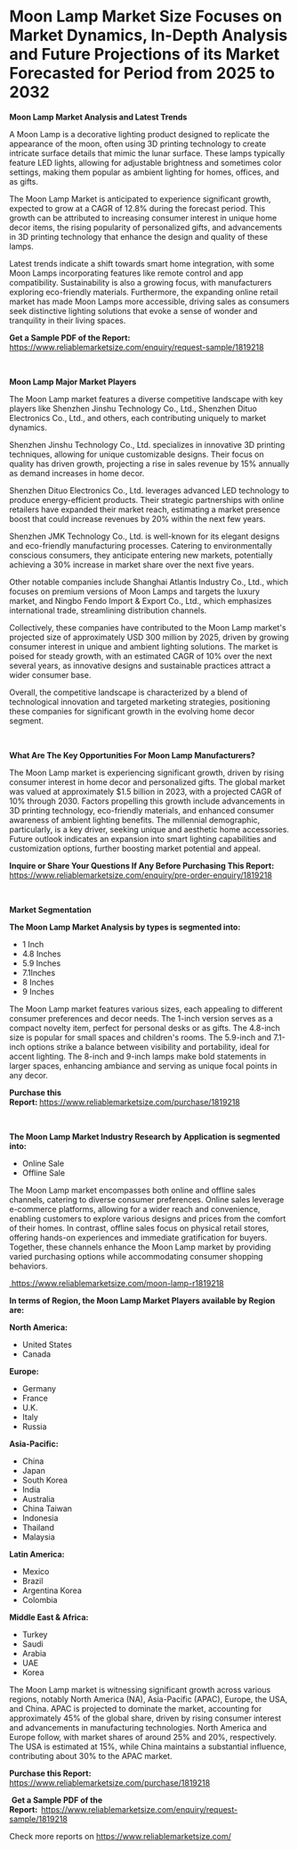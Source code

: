 <p><h1>Moon Lamp Market Size Focuses on Market Dynamics, In-Depth Analysis and Future Projections of its Market Forecasted for Period from 2025 to 2032</h1></p><p><strong>Moon Lamp Market Analysis and Latest Trends</strong></p>
<p><p>A Moon Lamp is a decorative lighting product designed to replicate the appearance of the moon, often using 3D printing technology to create intricate surface details that mimic the lunar surface. These lamps typically feature LED lights, allowing for adjustable brightness and sometimes color settings, making them popular as ambient lighting for homes, offices, and as gifts.</p><p>The Moon Lamp Market is anticipated to experience significant growth, expected to grow at a CAGR of 12.8% during the forecast period. This growth can be attributed to increasing consumer interest in unique home decor items, the rising popularity of personalized gifts, and advancements in 3D printing technology that enhance the design and quality of these lamps. </p><p>Latest trends indicate a shift towards smart home integration, with some Moon Lamps incorporating features like remote control and app compatibility. Sustainability is also a growing focus, with manufacturers exploring eco-friendly materials. Furthermore, the expanding online retail market has made Moon Lamps more accessible, driving sales as consumers seek distinctive lighting solutions that evoke a sense of wonder and tranquility in their living spaces.</p></p>
<p><strong>Get a Sample PDF of the Report:&nbsp;</strong> <a href="https://www.reliablemarketsize.com/enquiry/request-sample/1819218?utm_campaign=3351&utm_medium=2&utm_source=Github&utm_content=ia&utm_term=04042025&utm_id=moon-lamp">https://www.reliablemarketsize.com/enquiry/request-sample/1819218</a></p>
<p>&nbsp;</p>
<p><strong>Moon Lamp Major Market Players</strong></p>
<p><p>The Moon Lamp market features a diverse competitive landscape with key players like Shenzhen Jinshu Technology Co., Ltd., Shenzhen Dituo Electronics Co., Ltd., and others, each contributing uniquely to market dynamics. </p><p>Shenzhen Jinshu Technology Co., Ltd. specializes in innovative 3D printing techniques, allowing for unique customizable designs. Their focus on quality has driven growth, projecting a rise in sales revenue by 15% annually as demand increases in home decor.</p><p>Shenzhen Dituo Electronics Co., Ltd. leverages advanced LED technology to produce energy-efficient products. Their strategic partnerships with online retailers have expanded their market reach, estimating a market presence boost that could increase revenues by 20% within the next few years.</p><p>Shenzhen JMK Technology Co., Ltd. is well-known for its elegant designs and eco-friendly manufacturing processes. Catering to environmentally conscious consumers, they anticipate entering new markets, potentially achieving a 30% increase in market share over the next five years.</p><p>Other notable companies include Shanghai Atlantis Industry Co., Ltd., which focuses on premium versions of Moon Lamps and targets the luxury market, and Ningbo Fendo Import & Export Co., Ltd., which emphasizes international trade, streamlining distribution channels. </p><p>Collectively, these companies have contributed to the Moon Lamp market's projected size of approximately USD 300 million by 2025, driven by growing consumer interest in unique and ambient lighting solutions. The market is poised for steady growth, with an estimated CAGR of 10% over the next several years, as innovative designs and sustainable practices attract a wider consumer base. </p><p>Overall, the competitive landscape is characterized by a blend of technological innovation and targeted marketing strategies, positioning these companies for significant growth in the evolving home decor segment.</p></p>
<p>&nbsp;</p>
<p><strong>What Are The Key Opportunities For Moon Lamp Manufacturers?</strong></p>
<p><p>The Moon Lamp market is experiencing significant growth, driven by rising consumer interest in home decor and personalized gifts. The global market was valued at approximately $1.5 billion in 2023, with a projected CAGR of 10% through 2030. Factors propelling this growth include advancements in 3D printing technology, eco-friendly materials, and enhanced consumer awareness of ambient lighting benefits. The millennial demographic, particularly, is a key driver, seeking unique and aesthetic home accessories. Future outlook indicates an expansion into smart lighting capabilities and customization options, further boosting market potential and appeal.</p></p>
<p><strong>Inquire or Share Your Questions If Any Before Purchasing This Report:</strong> <a href="https://www.reliablemarketsize.com/enquiry/pre-order-enquiry/1819218?utm_campaign=3351&utm_medium=2&utm_source=Github&utm_content=ia&utm_term=04042025&utm_id=moon-lamp">https://www.reliablemarketsize.com/enquiry/pre-order-enquiry/1819218</a></p>
<p>&nbsp;</p>
<p><strong>Market Segmentation</strong></p>
<p><strong>The Moon Lamp Market Analysis by types is segmented into:</strong></p>
<p><ul><li>1 Inch</li><li>4.8 Inches</li><li>5.9 Inches</li><li>7.1Inches</li><li>8 Inches</li><li>9 Inches</li></ul></p>
<p><p>The Moon Lamp market features various sizes, each appealing to different consumer preferences and decor needs. The 1-inch version serves as a compact novelty item, perfect for personal desks or as gifts. The 4.8-inch size is popular for small spaces and children's rooms. The 5.9-inch and 7.1-inch options strike a balance between visibility and portability, ideal for accent lighting. The 8-inch and 9-inch lamps make bold statements in larger spaces, enhancing ambiance and serving as unique focal points in any decor.</p></p>
<p><strong>Purchase this Report:&nbsp;</strong><a href="https://www.reliablemarketsize.com/purchase/1819218?utm_campaign=3351&utm_medium=2&utm_source=Github&utm_content=ia&utm_term=04042025&utm_id=moon-lamp">https://www.reliablemarketsize.com/purchase/1819218</a></p>
<p>&nbsp;</p>
<p><strong>The Moon Lamp Market Industry Research by Application is segmented into:</strong></p>
<p><ul><li>Online Sale</li><li>Offline Sale</li></ul></p>
<p><p>The Moon Lamp market encompasses both online and offline sales channels, catering to diverse consumer preferences. Online sales leverage e-commerce platforms, allowing for a wider reach and convenience, enabling customers to explore various designs and prices from the comfort of their homes. In contrast, offline sales focus on physical retail stores, offering hands-on experiences and immediate gratification for buyers. Together, these channels enhance the Moon Lamp market by providing varied purchasing options while accommodating consumer shopping behaviors.</p></p>
<p><a href="https://www.reliablemarketsize.com/moon-lamp-r1819218?utm_campaign=3351&utm_medium=2&utm_source=Github&utm_content=ia&utm_term=04042025&utm_id=moon-lamp">&nbsp;https://www.reliablemarketsize.com/moon-lamp-r1819218</a></p>
<p><strong>In terms of Region, the Moon Lamp Market Players available by Region are:</strong></p>
<p>
    <p> <strong> North America: </strong>
        <ul>
            <li>United States</li>
            <li>Canada</li>
        </ul>
        </p> 
    <p> <strong> Europe: </strong>
        <ul>
            <li>Germany</li>
            <li>France</li>
            <li>U.K.</li>
            <li>Italy</li>
            <li>Russia</li>
        </ul>
        </p> 
    <p> <strong> Asia-Pacific: </strong>
        <ul>
            <li>China</li>
            <li>Japan</li>
            <li>South Korea</li>
            <li>India</li>
            <li>Australia</li>
            <li>China Taiwan</li>
            <li>Indonesia</li>
            <li>Thailand</li>
            <li>Malaysia</li>
        </ul>
        </p> 
    <p> <strong> Latin America: </strong>
        <ul>
            <li>Mexico</li>
            <li>Brazil</li>
            <li>Argentina Korea</li>
            <li>Colombia</li>
        </ul>
        </p> 
    <p> <strong> Middle East & Africa: </strong>
        <ul>
            <li>Turkey</li>
            <li>Saudi</li>
            <li>Arabia</li>
            <li>UAE</li>
            <li>Korea</li>
        </ul>
    </p>
    </p>
<p><p>The Moon Lamp market is witnessing significant growth across various regions, notably North America (NA), Asia-Pacific (APAC), Europe, the USA, and China. APAC is projected to dominate the market, accounting for approximately 45% of the global share, driven by rising consumer interest and advancements in manufacturing technologies. North America and Europe follow, with market shares of around 25% and 20%, respectively. The USA is estimated at 15%, while China maintains a substantial influence, contributing about 30% to the APAC market.</p></p>
<p><strong>Purchase this Report: </strong><a href="https://www.reliablemarketsize.com/purchase/1819218?utm_campaign=3351&utm_medium=2&utm_source=Github&utm_content=ia&utm_term=04042025&utm_id=moon-lamp">https://www.reliablemarketsize.com/purchase/1819218</a></p>
<p>&nbsp;<strong>Get a Sample PDF of the Report:&nbsp;&nbsp;</strong><a href="https://www.reliablemarketsize.com/enquiry/request-sample/1819218?utm_campaign=3351&utm_medium=2&utm_source=Github&utm_content=ia&utm_term=04042025&utm_id=moon-lamp">https://www.reliablemarketsize.com/enquiry/request-sample/1819218</a></p>
<p><strong></strong></p>
<p>Check more reports on <a href="https://www.reliablemarketsize.com/?utm_campaign=3351&utm_medium=2&utm_source=Github&utm_content=ia&utm_term=04042025&utm_id=moon-lamp">https://www.reliablemarketsize.com/</a></p>